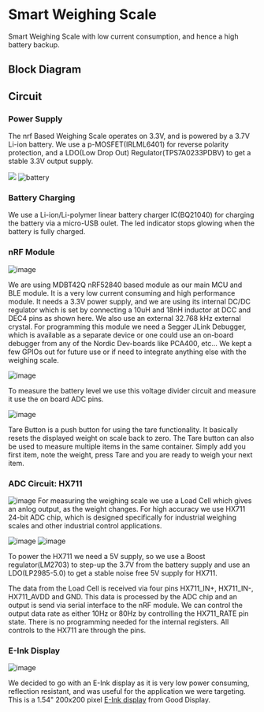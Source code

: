 # Smart Weighing Scale

Smart Weighing Scale with low current consumption, and hence a high battery backup.

## Block Diagram

## Circuit

### Power Supply
The nrf Based Weighing Scale operates on 3.3V, and is powered by a 3.7V Li-ion battery.
We use a p-MOSFET(IRLML6401) for reverse polarity protection, and a LDO(Low Drop Out) Regulator(TPS7A0233PDBV) to get a stable 3.3V output supply.

![](https://github.com/IoTReady/weighing_scale_nrf/blob/master/design/scale_hx711/docs/images/schem01.jpeg)
![battery](https://github.com/IoTReady/weighing_scale_nrf/blob/master/design/scale_hx711/docs/images/schem02.jpeg)

### Battery Charging
We use a Li-ion/Li-polymer linear battery charger IC(BQ21040) for charging the battery via a micro-USB oulet. The led indicator stops glowing when the battery is fully charged.

### nRF Module
![image](https://github.com/IoTReady/weighing_scale_nrf/blob/master/design/scale_hx711/docs/images/schem03.jpeg)

We are using MDBT42Q nRF52840 based module as our main MCU and BLE module. It is a very low current consuming and high performance module.
It needs a 3.3V power supply, and we are using its internal DC/DC regulator which is set by connecting a 10uH and 18nH inductor at DCC and DEC4 pins as shown here. We also use an external 32.768 kHz external crystal. For programming this module we need a Segger JLink Debugger, which is available as a separate device or one could use an on-board debugger from any of the Nordic Dev-boards like PCA400, etc...
We kept a few GPIOs out for future use or if need to integrate anything else with the weighing scale.

![image](https://github.com/IoTReady/weighing_scale_nrf/blob/master/design/scale_hx711/docs/images/schem04.jpeg)

To measure the battery level we use this voltage divider circuit and measure it use the on board ADC pins.

![image](https://github.com/IoTReady/weighing_scale_nrf/blob/master/design/scale_hx711/docs/images/schem05.jpeg)

Tare Button is a push button for using the tare functionality. It basically resets the displayed weight on scale back to zero. The Tare button can also be used to measure multiple items in the same container. Simply add you first item, note the weight, press Tare and you are ready to weigh your next item.

### ADC Circuit: HX711
![image](https://github.com/IoTReady/weighing_scale_nrf/blob/master/design/scale_hx711/docs/images/schem08.jpeg)
For measuring the weighing scale we use a Load Cell which gives an anlog output, as the weight changes. For high accuracy we use HX711 24-bit ADC chip, which is designed specifically for industrial weighing scales and other industrial control applications.

![image](https://github.com/IoTReady/weighing_scale_nrf/blob/master/design/scale_hx711/docs/images/schem06.jpeg)
![image](https://github.com/IoTReady/weighing_scale_nrf/blob/master/design/scale_hx711/docs/images/schem07.jpeg)

To power the HX711 we need a 5V supply, so we use a Boost regulator(LM2703) to step-up the 3.7V from the battery supply and use an LDO(LP2985-5.0) to get a stable noise free 5V supply for HX711.

The data from the Load Cell is received via four pins HX711_IN+, HX711_IN-, HX711_AVDD and GND. This data is processed by the ADC chip and an output is send via serial interface to the nRF module. We can control the output data rate as either 10Hz or 80Hz by controlling the HX711_RATE pin state.
There is no programming needed for the internal registers. All controls to the HX711 are through the pins.

### E-Ink Display
![image]()

We decided to go with an E-Ink display as it is very low power consuming, reflection resistant, and was useful for the application we were targeting.
This is a 1.54" 200x200 pixel [E-Ink display](https://www.e-paper-display.com/products_detail/productId=513.html) from Good Display.
